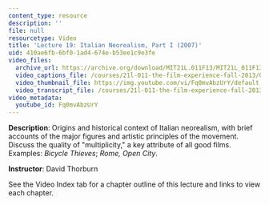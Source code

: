 ```yaml
---
content_type: resource
description: ''
file: null
resourcetype: Video
title: 'Lecture 19: Italian Neorealism, Part I (2007)'
uid: 410ae6fb-6bf0-1ad4-674e-b53ee1c9e3fe
video_files:
  archive_url: https://archive.org/download/MIT21L.011F13/MIT21L_011F13_L19_300k.mp4
  video_captions_file: /courses/21l-011-the-film-experience-fall-2013/0f44ea665b025c13a337ab761a3c1ac4_Fq0mvAbzUrY.vtt
  video_thumbnail_file: https://img.youtube.com/vi/Fq0mvAbzUrY/default.jpg
  video_transcript_file: /courses/21l-011-the-film-experience-fall-2013/5b82c36aa479fec8ade24bc6150bb98e_Fq0mvAbzUrY.pdf
video_metadata:
  youtube_id: Fq0mvAbzUrY
---
```


**Description**: Origins and historical context of Italian neorealism, with brief accounts of the major figures and artistic principles of the movement. Discuss the quality of "multiplicity," a key attribute of all good films. Examples: _Bicycle Thieves_; _Rome, Open City_.

**Instructor**: David Thorburn

See the Video Index tab for a chapter outline of this lecture and links to view each chapter.